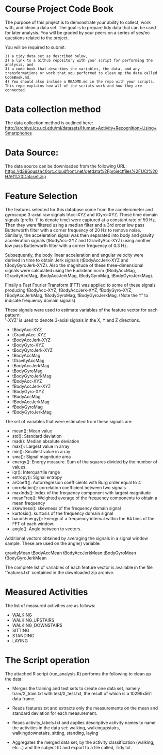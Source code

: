 
Course Project Code Book
========================

The purpose of this project is to demonstrate your ability to collect, work with, and clean a data set. The goal is to prepare tidy data that 
can be used for later analysis. You will be graded by your peers on a series of yes/no questions related to the project. 

You will be required to submit: 

	1) a tidy data set as described below, 
	2) a link to a Github repository with your script for performing the analysis, and 
	3) a code book that describes the variables, the data, and any transformations or work that you performed to clean up the data called CodeBook.md.
	4) You should also include a README.md in the repo with your scripts. This repo explains how all of the scripts work and how they are connected.  

Data collection method 
=======================
The data collection method is outlined here: 	
http://archive.ics.uci.edu/ml/datasets/Human+Activity+Recognition+Using+Smartphones 

Data Source: 
==================
The data source can be downloaded from the following URL: https://d396qusza40orc.cloudfront.net/getdata%2Fprojectfiles%2FUCI%20HAR%20Dataset.zip 

Feature Selection 
==================

The features selected for this database come from the accelerometer and gyroscope 3-axial raw signals tAcc-XYZ and tGyro-XYZ. These time domain signals (prefix 't' to denote time) were captured at a constant rate of 50 Hz. Then they were filtered using a median filter and a 3rd order low pass Butterworth filter with a corner frequency of 20 Hz to remove noise. Similarly, the acceleration signal was then separated into body and gravity acceleration signals (tBodyAcc-XYZ and tGravityAcc-XYZ) using another low pass Butterworth filter with a corner frequency of 0.3 Hz. 

Subsequently, the body linear acceleration and angular velocity were derived in time to obtain Jerk signals (tBodyAccJerk-XYZ and tBodyGyroJerk-XYZ). Also the magnitude of these three-dimensional signals were calculated using the Euclidean norm (tBodyAccMag, tGravityAccMag, tBodyAccJerkMag, tBodyGyroMag, tBodyGyroJerkMag). 

Finally a Fast Fourier Transform (FFT) was applied to some of these signals producing fBodyAcc-XYZ, fBodyAccJerk-XYZ, fBodyGyro-XYZ, fBodyAccJerkMag, fBodyGyroMag, fBodyGyroJerkMag. (Note the 'f' to indicate frequency domain signals). 

These signals were used to estimate variables of the feature vector for each pattern:  
'-XYZ' is used to denote 3-axial signals in the X, Y and Z directions.

* tBodyAcc-XYZ
* tGravityAcc-XYZ
* tBodyAccJerk-XYZ
* tBodyGyro-XYZ
* tBodyGyroJerk-XYZ
* tBodyAccMag
* tGravityAccMag
* tBodyAccJerkMag
* tBodyGyroMag
* tBodyGyroJerkMag
* fBodyAcc-XYZ
* fBodyAccJerk-XYZ
* fBodyGyro-XYZ
* fBodyAccMag
* fBodyAccJerkMag
* fBodyGyroMag
* fBodyGyroJerkMag

The set of variables that were estimated from these signals are: 

* mean(): Mean value
* std(): Standard deviation
* mad(): Median absolute deviation 
* max(): Largest value in array
* min(): Smallest value in array
* sma(): Signal magnitude area
* energy(): Energy measure. Sum of the squares divided by the number of values. 
* iqr(): Interquartile range 
* entropy(): Signal entropy
* arCoeff(): Autorregresion coefficients with Burg order equal to 4
* correlation(): correlation coefficient between two signals
* maxInds(): index of the frequency component with largest magnitude
* meanFreq(): Weighted average of the frequency components to obtain a mean frequency
* skewness(): skewness of the frequency domain signal 
* kurtosis(): kurtosis of the frequency domain signal 
* bandsEnergy(): Energy of a frequency interval within the 64 bins of the FFT of each window.
* angle(): Angle between to vectors.

Additional vectors obtained by averaging the signals in a signal window sample. These are used on the angle() variable:

gravityMean
tBodyAccMean
tBodyAccJerkMean
tBodyGyroMean
tBodyGyroJerkMean

The complete list of variables of each feature vector is available in the file 'features.txt' contained in the downloaded zip archive.

Measured Activities
===================
The list of measured activities are as follows:

* WALKING
* WALKING_UPSTAIRS
* WALKING_DOWNSTAIRS
* SITTING
* STANDING
* LAYING


The Script operation
====================
The attached R script (run_analysis.R) performs the following to clean up the data:

* Merges the training and test sets to create one data set, namely train/X_train.txt with test/X_test.txt, the result of which is a 10299x561 data frame.

* Reads features.txt and extracts only the measurements on the mean and standard deviation for each measurement.

* Reads activity_labels.txt and applies descriptive activity names to name the activities in the data set: walking, walkingupstairs, walkingdownstairs, sitting, standing, laying

* Aggregates the merged data set, by the activity classification (walking, etc...) and the subject ID and export to a file called, Tidy.txt.
